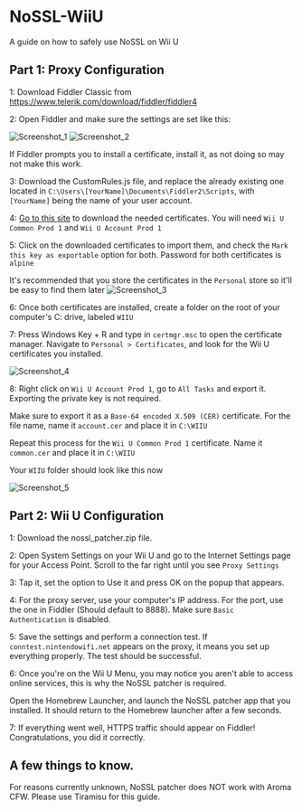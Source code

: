 # NoSSL-WiiU
A guide on how to safely use NoSSL on Wii U

## Part 1: Proxy Configuration

1: Download Fiddler Classic from https://www.telerik.com/download/fiddler/fiddler4

2: Open Fiddler and make sure the settings are set like this:

![Screenshot_1](https://user-images.githubusercontent.com/54253840/229333924-a1a20d3c-a7da-4955-884d-544473105b03.png)
![Screenshot_2](https://user-images.githubusercontent.com/54253840/229333928-f9bde7b2-c602-4a5d-9514-18b4521bde5b.png)

If Fiddler prompts you to install a certificate, install it, as not doing so may not make this work.

3: Download the CustomRules.js file, and replace the already existing one located in `C:\Users\[YourName]\Documents\Fiddler2\Scripts`, with `[YourName]` being the name of your user account.

4: [Go to this site](https://certs.larsenv.xyz/) to download the needed certificates. You will need `Wii U Common Prod 1` and `Wii U Account Prod 1`

5: Click on the downloaded certificates to import them, and check the `Mark this key as exportable` option for both. Password for both certificates is `alpine`

It's recommended that you store the certificates in the `Personal` store so it'll be easy to find them later
![Screenshot_3](https://user-images.githubusercontent.com/54253840/229334260-1abb1b3f-1e04-4fe4-8098-8a5fbbbb86b8.png)

6: Once both certificates are installed, create a folder on the root of your computer's C: drive, labeled `WIIU`

7: Press Windows Key + R and type in `certmgr.msc` to open the certificate manager. Navigate to `Personal > Certificates`, and look for the Wii U certificates you installed.

![Screenshot_4](https://user-images.githubusercontent.com/54253840/229334356-1e4650f5-4eef-4c4a-944c-228f6f55b7a9.png)

8: Right click on `Wii U Account Prod 1`, go to `All Tasks` and export it. Exporting the private key is not required.

Make sure to export it as a `Base-64 encoded X.509 (CER)` certificate. For the file name, name it `account.cer` and place it in `C:\WIIU`

Repeat this process for the `Wii U Common Prod 1` certificate. Name it `common.cer` and place it in `C:\WIIU`

Your `WIIU` folder should look like this now


![Screenshot_5](https://user-images.githubusercontent.com/54253840/229334496-59ee4a7e-03f3-407f-aa01-d93145d70ff1.png)


## Part 2: Wii U Configuration

1: Download the nossl_patcher.zip file.

2: Open System Settings on your Wii U and go to the Internet Settings page for your Access Point. Scroll to the far right until you see `Proxy Settings`

3: Tap it, set the option to Use it and press OK on the popup that appears.

4: For the proxy server, use your computer's IP address. For the port, use the one in Fiddler (Should default to 8888). Make sure `Basic Authentication` is disabled.

5: Save the settings and perform a connection test. If `conntest.nintendowifi.net` appears on the proxy, it means you set up everything properly. The test should be successful.

6: Once you're on the Wii U Menu, you may notice you aren't able to access online services, this is why the NoSSL patcher is required.

Open the Homebrew Launcher, and launch the NoSSL patcher app that you installed. It should return to the Homebrew launcher after a few seconds.

7: If everything went well, HTTPS traffic should appear on Fiddler! Congratulations, you did it correctly.


## A few things to know.

For reasons currently unknown, NoSSL patcher does NOT work with Aroma CFW. Please use Tiramisu for this guide.

